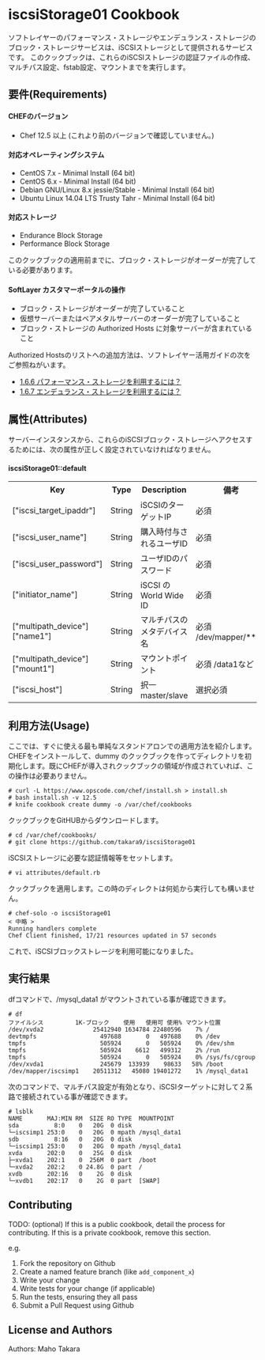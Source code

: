 iscsiStorage01 Cookbook
=======================
ソフトレイヤーのパフォーマンス・ストレージやエンデュランス・ストレージのブロック・ストレージサービスは、iSCSIストレージとして提供されるサービスです。 このクックブックは、これらのiSCSIストレージの認証ファイルの作成、マルチパス設定、fstab設定、マウントまでを実行します。


要件(Requirements)
------------

#### CHEFのバージョン
- Chef 12.5 以上 (これより前のバージョンで確認していません。)

#### 対応オペレーティングシステム
- CentOS 7.x - Minimal Install (64 bit) 
- CentOS 6.x - Minimal Install (64 bit) 
- Debian GNU/Linux 8.x jessie/Stable - Minimal Install (64 bit) 
- Ubuntu Linux 14.04 LTS Trusty Tahr - Minimal Install (64 bit) 

#### 対応ストレージ
- Endurance Block Storage
- Performance Block Storage

このクックブックの適用前までに、ブロック・ストレージがオーダーが完了している必要があります。

#### SoftLayer カスタマーポータルの操作
- ブロック・ストレージがオーダーが完了していること
- 仮想サーバーまたはベアメタルサーバーのオーダーが完了していること
- ブロック・ストレージの Authorized Hosts に対象サーバーが含まれていること

Authorized Hostsのリストへの追加方法は、ソフトレイヤー活用ガイドの次をご参照ねがいます。
- [1.6.6 パフォーマンス・ストレージを利用するには？](https://www.change-makers.jp/post/10318)
- [1.6.7 エンデュランス・ストレージを利用するには？](https://www.change-makers.jp/post/10319)


属性(Attributes)
----------
サーバーインスタンスから、これらのiSCSIブロック・ストレージへアクセスするためには、次の属性が正しく設定されていなければなりません。

#### iscsiStorage01::default
<table>
  <tr>
    <th>Key</th>
    <th>Type</th>
    <th>Description</th>
    <th>備考</th>
  </tr>
  <tr>
    <td>["iscsi_target_ipaddr"]</td>
    <td>String</td>
    <td>iSCSIのターゲットIP</td>
    <td>必須</td>
  </tr>
  <tr>
    <td>["iscsi_user_name"]</td>
    <td>String</td>
    <td>購入時付与されるユーザID</td>
    <td>必須</td>
  </tr>
  <tr>
    <td>["iscsi_user_password"]</td>
    <td>String</td>
    <td>ユーザIDのパスワード</td>
    <td>必須</td>
  </tr>
  <tr>
    <td>["initiator_name"]</td>
    <td>String</td>
    <td>iSCSI の World Wide ID</td>
    <td>必須</td>
  </tr>
  <tr>
    <td>["multipath_device"]["name1"]</td>
    <td>String</td>
    <td>マルチパスのメタデバイス名</td>
    <td>必須 /dev/mapper/**** </td>
  </tr>
  <tr>
    <td>["multipath_device"]["mount1"]</td>
    <td>String</td>
    <td>マウントポイント</td>
    <td>必須 /data1など</td>
  </tr>
  <tr>
    <td>["iscsi_host"]</td>
    <td>String</td>
    <td>択一 master/slave</td>
    <td>選択必須</td>
  </tr>
</table>



利用方法(Usage)
-----
ここでは、すぐに使える最も単純なスタンドアロンでの適用方法を紹介します。
CHEFをインストールして、dummy のクックブックを作ってディレクトリを初期化します。既にCHEFが導入されクックブックの領域が作成されていれば、この操作は必要ありません。

```
# curl -L https://www.opscode.com/chef/install.sh > install.sh
# bash install.sh -v 12.5
# knife cookbook create dummy -o /var/chef/cookbooks
```
クックブックをGitHUBからダウンロードします。

```
# cd /var/chef/cookbooks/
# git clone https://github.com/takara9/iscsiStorage01
```
iSCSIストレージに必要な認証情報等をセットします。

```
# vi attributes/default.rb
```
クックブックを適用します。この時のディレクトは何処から実行しても構いません。

```
# chef-solo -o iscsiStorage01
< 中略 >
Running handlers complete
Chef Client finished, 17/21 resources updated in 57 seconds
```
これで、iSCSIブロックストレージを利用可能になりました。


## 実行結果
dfコマンドで、/mysql_data1 がマウントされている事が確認できます。

```
# df
ファイルシス         1K-ブロック    使用   使用可 使用% マウント位置
/dev/xvda2              25412940 1634784 22480596    7% /
devtmpfs                  497688       0   497688    0% /dev
tmpfs                     505924       0   505924    0% /dev/shm
tmpfs                     505924    6612   499312    2% /run
tmpfs                     505924       0   505924    0% /sys/fs/cgroup
/dev/xvda1                245679  133939    98633   58% /boot
/dev/mapper/iscsimp1    20511312   45080 19401272    1% /mysql_data1
```
次のコマンドで、マルチパス設定が有効となり、iSCSIターゲットに対して２系路で接続されている事が確認できます。

```
# lsblk
NAME       MAJ:MIN RM  SIZE RO TYPE  MOUNTPOINT
sda          8:0    0   20G  0 disk  
└─iscsimp1 253:0    0   20G  0 mpath /mysql_data1
sdb          8:16   0   20G  0 disk  
└─iscsimp1 253:0    0   20G  0 mpath /mysql_data1
xvda       202:0    0   25G  0 disk  
├─xvda1    202:1    0  256M  0 part  /boot
└─xvda2    202:2    0 24.8G  0 part  /
xvdb       202:16   0    2G  0 disk  
└─xvdb1    202:17   0    2G  0 part  [SWAP]
```



Contributing
------------
TODO: (optional) If this is a public cookbook, detail the process for contributing. If this is a private cookbook, remove this section.

e.g.
1. Fork the repository on Github
2. Create a named feature branch (like `add_component_x`)
3. Write your change
4. Write tests for your change (if applicable)
5. Run the tests, ensuring they all pass
6. Submit a Pull Request using Github


License and Authors
-------------------

Authors: Maho Takara

